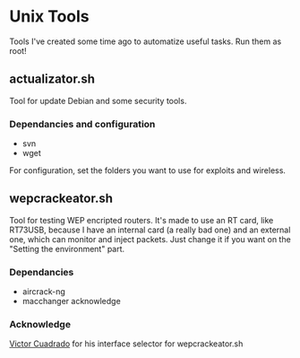 Unix Tools
===================

Tools I've created some time ago to automatize useful tasks. Run them as root!

## actualizator.sh

Tool for update Debian and some security tools.

### Dependancies and configuration

- svn
- wget

For configuration, set the folders you want to use for exploits and wireless.

## wepcrackeator.sh

Tool for testing WEP encripted routers. It's made to use an RT card, like RT73USB, because I have an internal card (a really bad one) and an external one, which can monitor and inject packets. Just change it if you want on the "Setting the environment" part.

### Dependancies

- aircrack-ng
- macchanger
acknowledge
### Acknowledge

[Victor Cuadrado](http://github.com/viccuad) for his interface selector for wepcrackeator.sh
